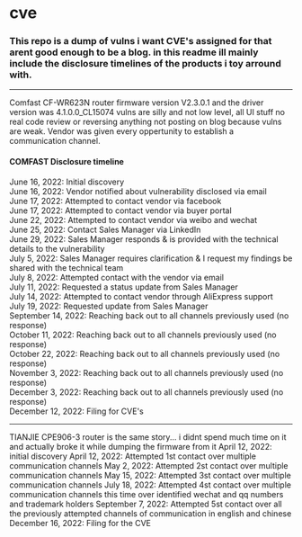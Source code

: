 # cve

### This repo is a dump of vulns i want CVE's assigned for that arent good enough to be a blog. in this readme ill mainly include the disclosure timelines of the products i toy arround with.       

-----

Comfast CF-WR623N router firmware version V2.3.0.1 and the driver version was 4.1.0.0_CL15074 vulns are silly and not low level, all UI stuff no real code review or reversing anything not posting on blog because vulns are weak. Vendor was given every oppertunity to establish a communication channel.        

#### COMFAST Disclosure timeline        
June 16, 2022: Initial discovery         
June 16, 2022: Vendor notified about vulnerability disclosed via email       
June 17, 2022: Attempted to contact vendor via facebook        
June 17, 2022: Attempted to contact vendor via buyer portal      
June 22, 2022: Attempted to contact vendor via weibo and wechat      
June 25, 2022: Contact Sales Manager via LinkedIn     
June 29, 2022: Sales Manager responds & is provided with the technical details to the vulnerability       
July 5, 2022: Sales Manager requires clarification & I request my findings be shared with the technical team      
July 8, 2022: Attempted contact with the vendor via email      
July 11, 2022: Requested a status update from Sales Manager      
July 14, 2022: Attempted to contact vendor through AliExpress support       
July 19, 2022: Requested update from Sales Manager         
September 14, 2022: Reaching back out to all channels previously used (no response)              
October 11, 2022: Reaching back out to all channels previously used (no response)            
October 22, 2022: Reaching back out to all channels previously used (no response)            
November 3, 2022: Reaching back out to all channels previously used (no response)            
December 3, 2022: Reaching back out to all channels previously used (no response)            
December 12, 2022: Filing for CVE's 

----

TIANJIE CPE906-3 router is the same story... i didnt spend much time on it and actually broke it while dumping the firmware from it
April 12, 2022: initial discovery 
April 12, 2022: Attempted 1st contact over multiple communication channels
May 2, 2022: Attempted 2st contact over multiple communication channels
May 15, 2022: Attempted 3st contact over multiple communication channels
July 18, 2022: Attempted 4st contact over multiple communication channels this time over identified wechat and qq numbers and trademark holders
September 7, 2022: Attempted 5st contact over all the previously attempted channels of communication in english and chinese
December 16, 2022: Filing for the CVE


